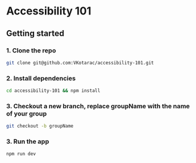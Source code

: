 # Accessibility 101

## Getting started

### 1. Clone the repo

```sh
git clone git@github.com:VKotarac/accessibility-101.git
```

### 2. Install dependencies

```sh
cd accessibility-101 && npm install
```

### 3. Checkout a new branch, replace groupName with the name of your group

```sh
git checkout -b groupName
```

### 3. Run the app

```sh
npm run dev
```
